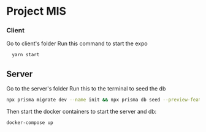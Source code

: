 # Project MIS

### Client
Go to client's folder
Run this command to start the expo
```sh
  yarn start
```

## Server
Go to the server's folder
Run this to the terminal to seed the db 
```sh
npx prisma migrate dev --name init && npx prisma db seed --preview-feature
```
Then start the docker containers to start the server and db:
```sh
docker-compose up
```

